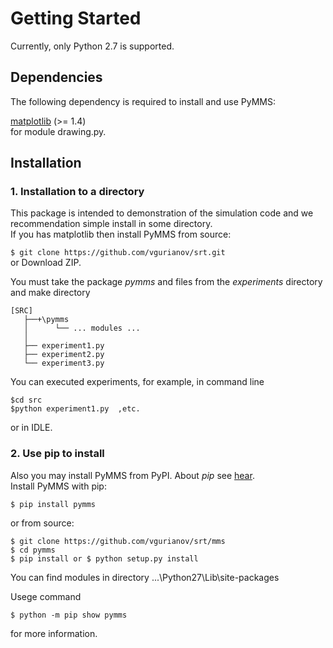 # Getting Started  
Currently, only Python 2.7 is supported. 
  
## Dependencies  
   
The following dependency is required to install and use PyMMS:  
  
[matplotlib](https://matplotlib.org/) (>= 1.4)  
for module drawing.py.  
  
## Installation

### 1. Installation to a directory
This package is intended to demonstration of the simulation code and we recommendation simple install in some directory.  
If you has matplotlib then install PyMMS from source:
  
```$ git clone https://github.com/vgurianov/srt.git```   
or Download ZIP.  
  
You must take the package *pymms* and files from the *experiments* directory and make directory  
```
[SRC]
   ├──+\pymms  
   │      └── ... modules ...  
   │
   ├── experiment1.py  
   ├── experiment2.py  
   └── experiment3.py  
```  

You can executed experiments, for example, in command line  
```  
$cd src  
$python experiment1.py  ,etc.   
```  
or in IDLE.  

 
### 2. Use pip to install  
Also you may install PyMMS from PyPI. About *pip* see [hear](https://packaging.python.org/tutorials/installing-packages/).    
Install PyMMS with pip:  
  
```$ pip install pymms```
  
or from source:  
  
```  
$ git clone https://github.com/vgurianov/srt/mms
$ cd pymms
$ pip install or $ python setup.py install
```  
  
You can find modules in directory ...\Python27\Lib\site-packages  
  
Usege command  
 
```$ python -m pip show pymms```

for more information.  
  
 
  
